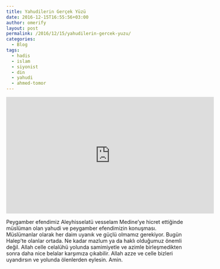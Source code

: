 ```yaml
---
title: Yahudilerin Gerçek Yüzü
date: 2016-12-15T16:55:56+03:00
author: omerify
layout: post
permalink: /2016/12/15/yahudilerin-gercek-yuzu/
categories:
  - Blog
tags:
  - hadis
  - islam
  - siyonist
  - din
  - yahudi
  - ahmed-tomor
---
```


<iframe width="560" height="315" src="https://www.youtube.com/embed/NYbjrmzkp8U" title="YouTube video player" frameborder="0" allow="accelerometer; autoplay; clipboard-write; encrypted-media; gyroscope; picture-in-picture" allowfullscreen></iframe>

Peygamber efendimiz Aleyhisselatü vesselam Medine&#8217;ye hicret ettiğinde müslüman olan yahudi ve peygamber efendimizin konuşması.  
Müslümanlar olarak her daim uyanık ve güçlü olmamız gerekiyor. Bugün Halep’te olanlar ortada. Ne kadar mazlum ya da haklı olduğumuz önemli değil. Allah celle celalühü yolunda samimiyetle ve azimle birleşmedikten sonra daha nice belalar karşımıza çıkabilir. Allah azze ve celle bizleri uyandırsın ve yolunda ölenlerden eylesin. Amin.